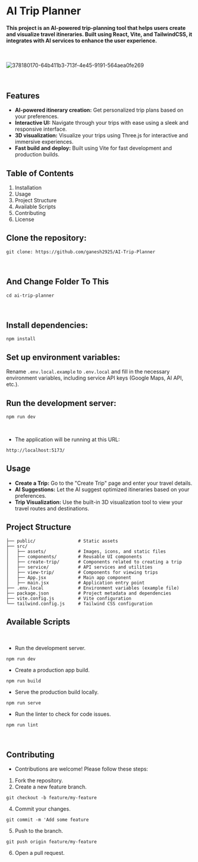 # AI Trip Planner

#### This project is an AI-powered trip-planning tool that helps users create and visualize travel itineraries. Built using React, Vite, and TailwindCSS, it integrates with AI services to enhance the user experience.
<br/>

![378180170-64b411b3-713f-4e45-9191-564aea0fe269](https://github.com/user-attachments/assets/ebb25ac1-bd9a-4d4b-9e86-a25ce161b254)


<br />

## Features
* <b>AI-powered itinerary creation:</b> Get personalized trip plans based on your preferences.
* <b>Interactive UI:</b> Navigate through your trips with ease using a sleek and responsive interface.
* <b>3D visualization:</b> Visualize your trips using Three.js for interactive and immersive experiences.
* <b>Fast build and deploy:</b> Built using Vite for fast development and production builds.

## Table of Contents

1. Installation
2. Usage
3. Project Structure
4. Available Scripts
5. Contributing
6. License

## Clone the repository:

```
git clone: https://github.com/ganesh2925/AI-Trip-Planner
```
<br />

## And Change Folder To This

```
cd ai-trip-planner
```
<br/>

## Install dependencies:

```
npm install
```

## Set up environment variables:

Rename `.env.local.example` to `.env.local` and fill in the necessary environment variables, including service API keys (Google Maps, AI API, etc.).

## Run the development server:

```
npm run dev
```
<br />

- The application will be running at this URL:

```
http://localhost:5173/
```

## Usage

* <b>Create a Trip:</b> Go to the "Create Trip" page and enter your travel details.
* <b>AI Suggestions:</b> Let the AI suggest optimized itineraries based on your preferences.
* <b>Trip Visualization:</b> Use the built-in 3D visualization tool to view your travel routes and destinations.

## Project Structure

`├── public/                # Static assets`<br />
`├── src/`<br />
`│   ├── assets/            # Images, icons, and static files`<br />
`│   ├── components/        # Reusable UI components`<br />
`│   ├── create-trip/       # Components related to creating a trip`<br />
`│   ├── service/           # API services and utilities`<br />
`│   ├── view-trip/         # Components for viewing trips`<br />
`│   ├── App.jsx            # Main app component`<br />
`│   ├── main.jsx           # Application entry point`<br />
`├── .env.local             # Environment variables (example file)`<br />
`├── package.json           # Project metadata and dependencies`<br />
`├── vite.config.js         # Vite configuration`<br />
`└── tailwind.config.js     # Tailwind CSS configuration`<br />

## Available Scripts
<br />

- Run the development server.

```
npm run dev
```

- Create a production app build.

```
npm run build
```

- Serve the production build locally.

```
npm run serve
```

- Run the linter to check for code issues.

```
npm run lint
```
<br />

## Contributing

- Contributions are welcome! Please follow these steps:
1. Fork the repository.
2. Create a new feature branch.

```
git checkout -b feature/my-feature
```

4. Commit your changes.

```
git commit -m 'Add some feature
```

5. Push to the branch.

```
git push origin feature/my-feature
```

6. Open a pull request.
